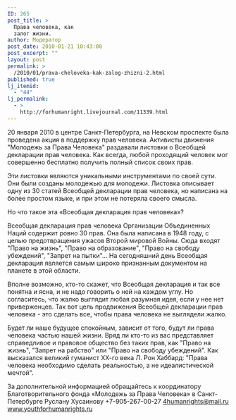 ```yaml
---
ID: 265
post_title: >
  Права человека, как
  залог жизни.
author: Модератор
post_date: 2010-01-21 10:43:00
post_excerpt: ""
layout: post
permalink: >
  /2010/01/prava-cheloveka-kak-zalog-zhizni-2.html
published: true
lj_itemid:
  - "44"
lj_permalink:
  - >
    http://forhumanright.livejournal.com/11339.html
---
```

20 января 2010 в центре Санкт-Петербурга, на Невском проспекте была проведена акция в поддержку прав человека. Активисты движения "Молодежь за Права Человека" раздавали листовки о Всеобщей декларации прав человека. Как всегда, любой проходящий человек мог совершенно бесплатно получить полный список своих прав.

Эти листовки являются уникальными инструментами по своей сути. Они были созданы молодежью для молодежи. Листовка описывает одну из 30 статей Всеобщей декларации прав человека, но написана на более простом языке, и при этом не потеряла своего смысла.

Но что такое эта «Всеобщая декларация прав человека»?

Всеобщая декларация прав человека Организации Объединенных Наций содержит ровно 30 прав. Она была написана в 1948 году, с целью предотвращения ужасов Второй мировой Войны. Сюда входят "Право на жизнь", "Право на образование", "Право на свободу убеждений", "Запрет на пытки"... На сегодняшний день Всеобщая декларация является самым широко признанным документом на планете в этой области.

Вполне возможно, кто-то скажет, что Всеобщая декларация и так все понятна и ясна, и не надо говорить о ней на каждом углу. Но согласитесь, что жалко выглядит любая разумная идея, если у нее нет приверженцев. Так вот цель продвижения Всеобщей декларации прав человека - это сделать все, чтобы права человека не выглядели жалко.

Будет ли наше будущее спокойным, зависит от того, будут ли права человека частью нашей жизни. Вряд ли кто-то из вас представляет справедливое и правовое общество без таких прав, как "Право на жизнь", "Запрет на рабство" или "Право на свободу убеждений". Как высказался великий гуманист ХХ-го века Л. Рон Хаббард: "Права человека необходимо сделать реальностью, а не идеалистической мечтой".

За дополнительной информацией обращайтесь к координатору
Благотворительного фонда «Молодежь за Права Человека» в Санкт-Петербурге
Руслану Хусаинову
+7-905-267-00-27
4humanrights@mail.ru
www.youthforhumanrights.ru